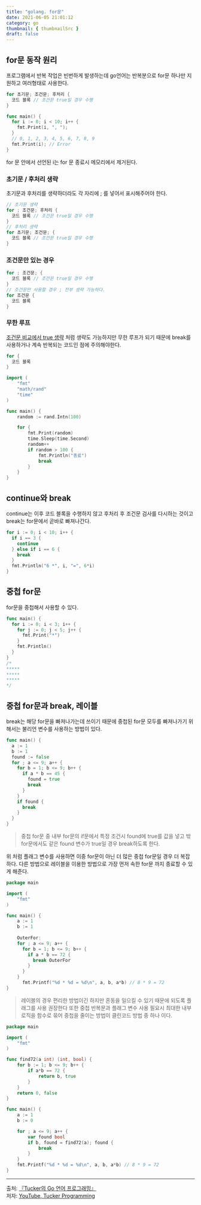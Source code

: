 ```yaml
---
title: "golang. for문"
date: 2021-06-05 21:01:12
category: go
thumbnail: { thumbnailSrc }
draft: false
---
```


## for문 동작 원리
프로그램에서 반복 작업은 빈번하게 발생하는데 go언어는 반복분으로 for문 하나만 지원하고 여러형태로 사용한다.
```go
for 초기문; 조건문; 후처리 {
  코드 블록 // 조건문 true일 경우 수행
}
```

```go
func main() {
  for i := 0; i < 10; i++ {
    fmt.Print(i, ", ");
  }
  // 0, 1, 2, 3, 4, 5, 6, 7, 8, 9
  fmt.Print(i); // Error
}
```
for 문 안에서 선언된 i는 for 문 종료시 메모리에서 제거된다.

### 초기문 / 후처리 생략
초기문과 후처리를 생략하더라도 각 자리에 ; 를 넣어서 표시해주어야 한다.
```go
// 초기문 생략
for ; 조건문; 후처리 {
  코드 블록 // 조건문 true일 경우 수행
}
// 후처리 생략
for 초기문; 조건문; {
  코드 블록 // 조건문 true일 경우 수행
}
```

### 조건문만 있는 경우
```go
for ; 조건문; {
  코드 블록 // 조건문 true일 경우 수행
}
// 조건문만 사용할 경우 ; 전부 생략 가능하다.
for 조건문 {
  코드 블록
}
```

### 무한 루프
[조건문 비교에서 true 생략](/go/ch10/#조건문-비교) 처럼 생략도 가능하지만 무한 루프가 되기 때문에 break를 사용하거나 계속 반복되는 코드인 점에 주의해야한다.

```go
for {
  코드 블록
}
```

```go
import (
	"fmt"
	"math/rand"
	"time"
)

func main() {
	random := rand.Intn(100)

	for {
		fmt.Print(random)
		time.Sleep(time.Second)
		random++
		if random > 100 {
			fmt.Println("종료")
			break
		}
	}
}
```

## continue와 break
continue는 이후 코드 블록을 수행하지 않고 후처리 후 조건문 검사를 다시하는 것이고 break는 for문에서 곧바로 빠져나간다.

```go
for i := 0; i < 10; i++ {
  if i == 3 {
    continue
  } else if i == 6 {
    break
  }
  fmt.Println("6 *", i, "=", 6*i)
}
```

## 중첩 for문
for문을 중첩해서 사용할 수 있다.
```go
func main() {
  for i := 0; i < 3; i++ {
    for j := 0; j < 5; j++ {
      fmt.Print("*")
    }
    fmt.Println()
  }
}
/*
*****
*****
*****
*/
```

## 중첩 for문과 break, 레이블
break는 해당 for문을 빠져나가는데 쓰이기 때문에 중첩된 for문 모두를 빠져나가기 위해서는 불리언 변수를 사용하는 방법이 있다.
```go
func main() {
  a := 1
  b := 1
  found := false
  for ; a <= 9; a++ {
    for b = 1; b <= 9; b++ {
      if a * b == 45 {
        found = true
        break
      }
    }
    if found {
      break
    }
  }
}
```
> 중첩 for문 중 내부 for문의 if문에서 특정 조건시 found에 true를 값을 넣고 밖 for문에서도 같은 found 변수가 true일 경우 break하도록 한다.

위 처럼 플래그 변수를 사용하면 이중 for문이 아닌 더 많은 중첩 for문일 경우 더 복잡하다. 다른 방법으로 레이블을 이용한 방법으로 가장 먼저 속한 for문 까지 종료할 수 있게 해준다.

```go
package main

import (
	"fmt"
)

func main() {
	a := 1
	b := 1
	
	OuterFor:
    for ; a <= 9; a++ {
      for b = 1; b <= 9; b++ {
        if a * b == 72 {
          break OuterFor
        }
      }
    }
	  fmt.Printf("%d * %d = %d\n", a, b, a*b) // 8 * 9 = 72
}
```

> 레이블의 경우 편리한 방법이긴 하지만 혼동을 일으킬 수 있기 때문에 되도록 플래그를 사용 권장한다 또한 중첩 반복문과 플래그 변수 사용 필요시 최대한 내부 로직을 함수로 묶어 중첩을 줄이는 방법이 클린코드 방법 중 하나 이다.

```go
package main

import (
	"fmt"
)

func find72(a int) (int, bool) {
	for b := 1; b <= 9; b++ {
		if a*b == 72 {
			return b, true
		}
	}
	return 0, false
}

func main() {
	a := 1
	b := 0

	for ; a <= 9; a++ {
		var found bool
		if b, found = find72(a); found {
			break
		}
	}
	fmt.Printf("%d * %d = %d\n", a, b, a*b) // 8 * 9 = 72
}
```

--------

출처: [『Tucker의 Go 언어 프로그래밍』](http://www.yes24.com/Product/Goods/99108736)</br>
저자: [YouTube, Tucker Programming](https://www.youtube.com/channel/UCZp_ftx6UB_32VfVmlS3o_A)